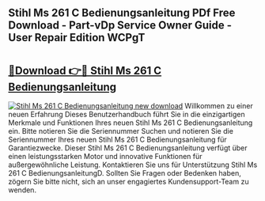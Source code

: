 ## Stihl Ms 261 C Bedienungsanleitung PDf Free Download - Part-vDp Service Owner Guide - User Repair Edition WCPgT

# <h2><a href="http://df222n.blite.top/?on=Stihl+Ms+261+C+Bedienungsanleitung">🔗Download 👉🔴 Stihl Ms 261 C Bedienungsanleitung</a></h2>

[![Stihl Ms 261 C Bedienungsanleitung new download](https://i.imgur.com/lujVjoI.png)](http://df222n.blite.top/?on=Stihl+Ms+261+C+Bedienungsanleitung)
Willkommen zu einer neuen Erfahrung Dieses Benutzerhandbuch führt Sie in die einzigartigen Merkmale und Funktionen Ihres neuen Stihl Ms 261 C Bedienungsanleitung ein. Bitte notieren Sie die Seriennummer Suchen und notieren Sie die Seriennummer Ihres neuen Stihl Ms 261 C Bedienungsanleitung für Garantiezwecke. Dieser Stihl Ms 261 C Bedienungsanleitung verfügt über einen leistungsstarken Motor und innovative Funktionen für außergewöhnliche Leistung. Kontaktieren Sie uns für Unterstützung Stihl Ms 261 C BedienungsanleitungD. Sollten Sie Fragen oder Bedenken haben, zögern Sie bitte nicht, sich an unser engagiertes Kundensupport-Team zu wenden.
